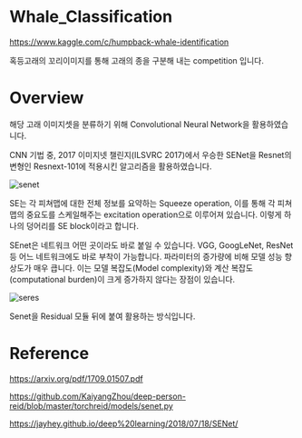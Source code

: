 # Whale_Classification

https://www.kaggle.com/c/humpback-whale-identification

혹등고래의 꼬리이미지를 통해 고래의 종을 구분해 내는 competition 입니다.



# Overview

해당 고래 이미지셋을 분류하기 위해 Convolutional Neural Network을 활용하였습니다.

CNN 기법 중, 2017 이미지넷 챌린지(ILSVRC 2017)에서 우승한 SENet을 Resnet의 변형인 Resnext-101에 적용시킨 알고리즘을 활용하였습니다.


![senet](https://user-images.githubusercontent.com/50981989/89257459-2807e800-d661-11ea-9466-3de1efdb3abc.PNG)

SE는 각 피쳐맵에 대한 전체 정보를 요약하는 Squeeze operation, 이를 통해 각 피쳐맵의 중요도를 스케일해주는 excitation operation으로 이루어져 있습니다. 이렇게 하나의 덩어리를 SE block이라고 합니다. 

SEnet은 네트워크 어떤 곳이라도 바로 붙일 수 있습니다. VGG, GoogLeNet, ResNet 등 어느 네트워크에도 바로 부착이 가능합니다.
파라미터의 증가량에 비해 모델 성능 향상도가 매우 큽니다. 이는 모델 복잡도(Model complexity)와 계산 복잡도(computational burden)이 크게 증가하지 않다는 장점이 있습니다.

![seres](https://user-images.githubusercontent.com/50981989/89257642-892fbb80-d661-11ea-90cd-dc4360455d95.PNG)

Senet을 Residual 모듈 뒤에 붙여 활용하는 방식입니다.

# Reference
 https://arxiv.org/pdf/1709.01507.pdf
 
 https://github.com/KaiyangZhou/deep-person-reid/blob/master/torchreid/models/senet.py
 
 https://jayhey.github.io/deep%20learning/2018/07/18/SENet/
